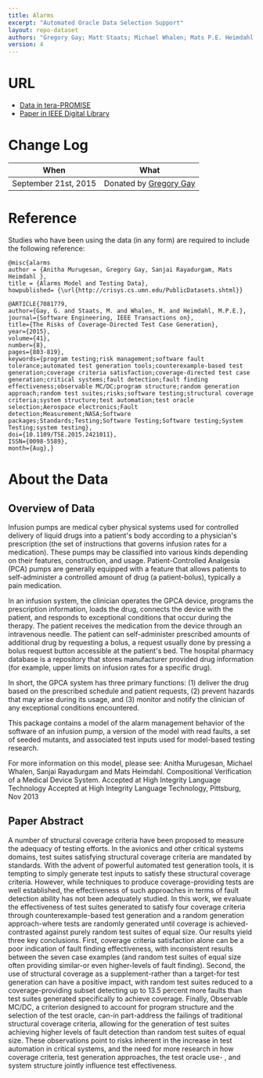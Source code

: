 ```yaml
---
title: Alarms
excerpt: "Automated Oracle Data Selection Support"
layout: repo-dataset
authors: "Gregory Gay; Matt Staats; Michael Whalen; Mats P.E. Heimdahl; Anitha Murugesan; Sanjai Rayadurgam"
version: 4
---
```


# URL

* [Data in tera-PROMISE](https://terapromise.csc.ncsu.edu/!/#repo/view/head/test-generation/alarms)
* [Paper in IEEE Digital Library](http://ieeexplore.ieee.org/xpls/abs_all.jsp?arnumber=7081779&tag=1)

# Change Log

When | What
---- | ----
September 21st, 2015 | Donated by [Gregory Gay](mailto:greg@greggay.com)

# Reference

Studies who have been using the data (in any form) are required to include the following reference:

```
@misc{alarms
author = {Anitha Murugesan, Gregory Gay, Sanjai Rayadurgam, Mats Heimdahl },
title = {Alarms Model and Testing Data},
howpublished= {\url{http://crisys.cs.umn.edu/PublicDatasets.shtml}}
```
```
@ARTICLE{7081779,
author={Gay, G. and Staats, M. and Whalen, M. and Heimdahl, M.P.E.},
journal={Software Engineering, IEEE Transactions on},
title={The Risks of Coverage-Directed Test Case Generation},
year={2015},
volume={41},
number={8},
pages={803-819},
keywords={program testing;risk management;software fault tolerance;automated test generation tools;counterexample-based test generation;coverage criteria satisfaction;coverage-directed test case generation;critical systems;fault detection;fault finding effectiveness;observable MC/DC;program structure;random generation approach;random test suites;risks;software testing;structural coverage criteria;system structure;test automation;test oracle selection;Aerospace electronics;Fault detection;Measurement;NASA;Software packages;Standards;Testing;Software Testing;Software testing;System Testing;system testing},
doi={10.1109/TSE.2015.2421011},
ISSN={0098-5589},
month={Aug},}
```

# About the Data

## Overview of Data

Infusion pumps are medical cyber physical systems used for controlled delivery of liquid drugs into a patient's body according to a physician's prescription (the set of instructions that governs infusion rates for a medication). These pumps may be classified into various kinds depending on their features, construction, and usage. Patient-Controlled Analgesia (PCA) pumps are generally equipped with a feature that allows patients to self-administer a controlled amount of drug (a patient-bolus), typically a pain medication.

In an infusion system, the clinician operates the GPCA device, programs the prescription information, loads the drug, connects the device with the patient, and responds to exceptional conditions that occur during the therapy. The patient receives the medication from the device through an intravenous needle. The patient can self-administer prescribed amounts of additional drug by requesting a bolus, a request usually done by pressing a bolus request button accessible at the patient's bed. The hospital pharmacy database is a repository that stores manufacturer provided drug information (for example, upper limits on infusion rates for a specific drug).

In short, the GPCA system has three primary functions:
(1) deliver the drug based on the prescribed schedule and patient requests,
(2) prevent hazards that may arise during its usage, and
(3) monitor and notify the clinician of any exceptional conditions encountered.

This package contains a model of the alarm management behavior of the software of an infusion pump, a version of the model with read faults, a set of seeded mutants, and associated test inputs used for model-based testing research.

For more information on this model, please see: Anitha Murugesan, Michael Whalen, Sanjai Rayadurgam and Mats Heimdahl. Compositional Verification of a Medical Device System. Accepted at High Integrity Language Technology Accepted at High Integrity Language Technology, Pittsburg, Nov 2013

## Paper Abstract

A number of structural coverage criteria have been proposed to measure the adequacy of testing efforts. In the avionics and other critical systems domains, test suites satisfying structural coverage criteria are mandated by standards. With the advent of powerful automated test generation tools, it is tempting to simply generate test inputs to satisfy these structural coverage criteria. However, while techniques to produce coverage-providing tests are well established, the effectiveness of such approaches in terms of fault detection ability has not been adequately studied. In this work, we evaluate the effectiveness of test suites generated to satisfy four coverage criteria through counterexample-based test generation and a random generation approach-where tests are randomly generated until coverage is achieved-contrasted against purely random test suites of equal size. Our results yield three key conclusions. First, coverage criteria satisfaction alone can be a poor indication of fault finding effectiveness, with inconsistent results between the seven case examples (and random test suites of equal size often providing similar-or even higher-levels of fault finding). Second, the use of structural coverage as a supplement-rather than a target-for test generation can have a positive impact, with random test suites reduced to a coverage-providing subset detecting up to 13.5 percent more faults than test suites generated specifically to achieve coverage. Finally, Observable MC/DC, a criterion designed to account for program structure and the selection of the test oracle, can-in part-address the failings of traditional structural coverage criteria, allowing for the generation of test suites achieving higher levels of fault detection than random test suites of equal size. These observations point to risks inherent in the increase in test automation in critical systems, and the need for more research in how coverage criteria, test generation approaches, the test oracle use- , and system structure jointly influence test effectiveness.
